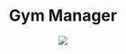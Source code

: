 <h1 align="center"> Gym Manager </h1>

<p align="center">
  <img src="https://user-images.githubusercontent.com/48728541/86196463-b7cdea00-bb29-11ea-8df2-225eea8b7a67.gif" />
</p>

